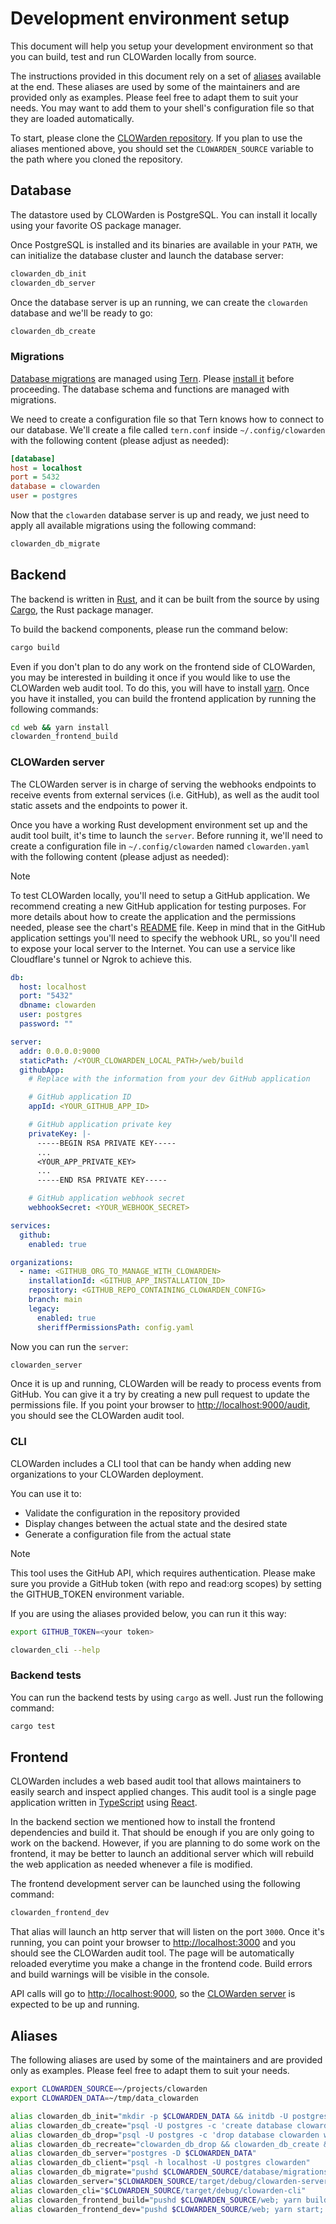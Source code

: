 # Development environment setup

This document will help you setup your development environment so that you can build, test and run CLOWarden locally from source.

The instructions provided in this document rely on a set of [aliases](#aliases) available at the end. These aliases are used by some of the maintainers and are provided only as examples. Please feel free to adapt them to suit your needs. You may want to add them to your shell's configuration file so that they are loaded automatically.

To start, please clone the [CLOWarden repository](https://github.com/cncf/clowarden). If you plan to use the aliases mentioned above, you should set the `CLOWARDEN_SOURCE` variable to the path where you cloned the repository.

## Database

The datastore used by CLOWarden is PostgreSQL. You can install it locally using your favorite OS package manager.

Once PostgreSQL is installed and its binaries are available in your `PATH`, we can initialize the database cluster and launch the database server:

```sh
clowarden_db_init
clowarden_db_server
```

Once the database server is up an running, we can create the `clowarden` database and we'll be ready to go:

```sh
clowarden_db_create
```

### Migrations

[Database migrations](https://github.com/cncf/clowarden/tree/main/database/migrations) are managed using [Tern](https://github.com/jackc/tern). Please [install it](https://github.com/jackc/tern#installation) before proceeding. The database schema and functions are managed with migrations.

We need to create a configuration file so that Tern knows how to connect to our database. We'll create a file called `tern.conf` inside `~/.config/clowarden` with the following content (please adjust as needed):

```ini
[database]
host = localhost
port = 5432
database = clowarden
user = postgres
```

Now that the `clowarden` database server is up and ready, we just need to apply all available migrations using the following command:

```sh
clowarden_db_migrate
```

## Backend

The backend is written in [Rust](https://www.rust-lang.org), and it can be built from the source by using [Cargo](https://rustup.rs), the Rust package manager.

To build the backend components, please run the command below:

```sh
cargo build
```

Even if you don't plan to do any work on the frontend side of CLOWarden, you may be interested in building it once if you would like to use the CLOWarden web audit tool. To do this, you will have to install [yarn](https://yarnpkg.com/getting-started/install). Once you have it installed, you can build the frontend application by running the following commands:

```sh
cd web && yarn install
clowarden_frontend_build
```

### CLOWarden server

The CLOWarden server is in charge of serving the webhooks endpoints to receive events from external services (i.e. GitHub), as well as the audit tool static assets and the endpoints to power it.

Once you have a working Rust development environment set up and the audit tool built, it's time to launch the `server`. Before running it, we'll need to create a configuration file in `~/.config/clowarden` named `clowarden.yaml` with the following content (please adjust as needed):

> [!NOTE]
> To test CLOWarden locally, you'll need to setup a GitHub application. We recommend creating a new GitHub application for testing purposes. For more details about how to create the application and the permissions needed, please see the chart's [README](https://artifacthub.io/packages/helm/clowarden/clowarden) file. Keep in mind that in the GitHub application settings you'll need to specify the webhook URL, so you'll need to expose your local server to the Internet. You can use a service like Cloudflare's tunnel or Ngrok to achieve this.

```yaml
db:
  host: localhost
  port: "5432"
  dbname: clowarden
  user: postgres
  password: ""

server:
  addr: 0.0.0.0:9000
  staticPath: /<YOUR_CLOWARDEN_LOCAL_PATH>/web/build
  githubApp:
    # Replace with the information from your dev GitHub application

    # GitHub application ID
    appId: <YOUR_GITHUB_APP_ID>

    # GitHub application private key
    privateKey: |-
      -----BEGIN RSA PRIVATE KEY-----
      ...
      <YOUR_APP_PRIVATE_KEY>
      ...
      -----END RSA PRIVATE KEY-----

    # GitHub application webhook secret
    webhookSecret: <YOUR_WEBHOOK_SECRET>

services:
  github:
    enabled: true

organizations:
  - name: <GITHUB_ORG_TO_MANAGE_WITH_CLOWARDEN>
    installationId: <GITHUB_APP_INSTALLATION_ID>
    repository: <GITHUB_REPO_CONTAINING_CLOWARDEN_CONFIG>
    branch: main
    legacy:
      enabled: true
      sheriffPermissionsPath: config.yaml
```

Now you can run the `server`:

```sh
clowarden_server
```

Once it is up and running, CLOWarden will be ready to process events from GitHub. You can give it a try by creating a new pull request to update the permissions file. If you point your browser to <http://localhost:9000/audit>, you should see the CLOWarden audit tool.

### CLI

CLOWarden includes a CLI tool that can be handy when adding new organizations to your CLOWarden deployment.

You can use it to:

- Validate the configuration in the repository provided
- Display changes between the actual state and the desired state
- Generate a configuration file from the actual state

> [!NOTE]
> This tool uses the GitHub API, which requires authentication. Please make sure you provide a GitHub token (with repo and read:org scopes) by setting the GITHUB_TOKEN environment variable.

If you are using the aliases provided below, you can run it this way:

```sh
export GITHUB_TOKEN=<your token>

clowarden_cli --help
```

### Backend tests

You can run the backend tests by using `cargo` as well. Just run the following command:

```sh
cargo test
```

## Frontend

CLOWarden includes a web based audit tool that allows maintainers to easily search and inspect applied changes. This audit tool is a single page application written in [TypeScript](https://www.typescriptlang.org) using [React](https://reactjs.org).

In the backend section we mentioned how to install the frontend dependencies and build it. That should be enough if you are only going to work on the backend. However, if you are planning to do some work on the frontend, it may be better to launch an additional server which will rebuild the web application as needed whenever a file is modified.

The frontend development server can be launched using the following command:

```sh
clowarden_frontend_dev
```

That alias will launch an http server that will listen on the port `3000`. Once it's running, you can point your browser to [http://localhost:3000](http://localhost:3000) and you should see the CLOWarden audit tool. The page will be automatically reloaded everytime you make a change in the frontend code. Build errors and build warnings will be visible in the console.

API calls will go to <http://localhost:9000>, so the [CLOWarden server](#clowarden-server) is expected to be up and running.

## Aliases

The following aliases are used by some of the maintainers and are provided only as examples. Please feel free to adapt them to suit your needs.

```sh
export CLOWARDEN_SOURCE=~/projects/clowarden
export CLOWARDEN_DATA=~/tmp/data_clowarden

alias clowarden_db_init="mkdir -p $CLOWARDEN_DATA && initdb -U postgres $CLOWARDEN_DATA"
alias clowarden_db_create="psql -U postgres -c 'create database clowarden'"
alias clowarden_db_drop="psql -U postgres -c 'drop database clowarden with (force)'"
alias clowarden_db_recreate="clowarden_db_drop && clowarden_db_create && clowarden_db_migrate"
alias clowarden_db_server="postgres -D $CLOWARDEN_DATA"
alias clowarden_db_client="psql -h localhost -U postgres clowarden"
alias clowarden_db_migrate="pushd $CLOWARDEN_SOURCE/database/migrations; TERN_CONF=~/.config/clowarden/tern.conf ./migrate.sh; popd"
alias clowarden_server="$CLOWARDEN_SOURCE/target/debug/clowarden-server -c ~/.config/clowarden/clowarden.yaml"
alias clowarden_cli="$CLOWARDEN_SOURCE/target/debug/clowarden-cli"
alias clowarden_frontend_build="pushd $CLOWARDEN_SOURCE/web; yarn build; popd"
alias clowarden_frontend_dev="pushd $CLOWARDEN_SOURCE/web; yarn start; popd"
```
